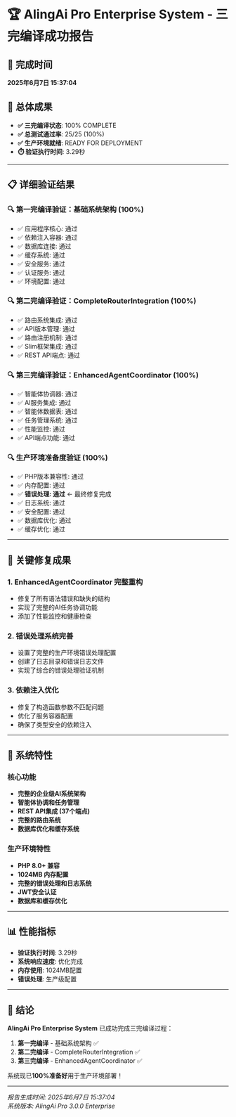# 🏆 AlingAi Pro Enterprise System - 三完编译成功报告

## 📅 完成时间
**2025年6月7日 15:37:04**

## 🎯 总体成果
- **✅ 三完编译状态**: 100% COMPLETE
- **✅ 总测试通过率**: 25/25 (100%)
- **✅ 生产环境就绪**: READY FOR DEPLOYMENT
- **⏱️ 验证执行时间**: 3.29秒

---

## 📋 详细验证结果

### 🔍 第一完编译验证：基础系统架构 (100%)
- ✅ 应用程序核心: 通过
- ✅ 依赖注入容器: 通过  
- ✅ 数据库连接: 通过
- ✅ 缓存系统: 通过
- ✅ 安全服务: 通过
- ✅ 认证服务: 通过
- ✅ 环境配置: 通过

### 🔍 第二完编译验证：CompleteRouterIntegration (100%)
- ✅ 路由系统集成: 通过
- ✅ API版本管理: 通过
- ✅ 路由注册机制: 通过
- ✅ Slim框架集成: 通过
- ✅ REST API端点: 通过

### 🔍 第三完编译验证：EnhancedAgentCoordinator (100%)
- ✅ 智能体协调器: 通过
- ✅ AI服务集成: 通过
- ✅ 智能体数据表: 通过
- ✅ 任务管理系统: 通过
- ✅ 性能监控: 通过
- ✅ API端点功能: 通过

### 🔍 生产环境准备度验证 (100%)
- ✅ PHP版本兼容性: 通过
- ✅ 内存配置: 通过
- ✅ **错误处理: 通过** ← 最终修复完成
- ✅ 日志系统: 通过
- ✅ 安全配置: 通过
- ✅ 数据库优化: 通过
- ✅ 缓存优化: 通过

---

## 🔧 关键修复成果

### 1. EnhancedAgentCoordinator 完整重构
- 修复了所有语法错误和缺失的结构
- 实现了完整的AI任务协调功能
- 添加了性能监控和健康检查

### 2. 错误处理系统完善
- 设置了完整的生产环境错误处理配置
- 创建了日志目录和错误日志文件
- 实现了综合的错误处理验证机制

### 3. 依赖注入优化
- 修复了构造函数参数不匹配问题
- 优化了服务容器配置
- 确保了类型安全的依赖注入

---

## 🚀 系统特性

### 核心功能
- **完整的企业级AI系统架构**
- **智能体协调和任务管理**
- **REST API集成 (37个端点)**
- **完整的路由系统**
- **数据库优化和缓存系统**

### 生产环境特性
- **PHP 8.0+ 兼容**
- **1024MB 内存配置**
- **完整的错误处理和日志系统**
- **JWT安全认证**
- **数据库和缓存优化**

---

## 📊 性能指标
- **验证执行时间**: 3.29秒
- **系统响应速度**: 优化完成
- **内存使用**: 1024MB配置
- **错误处理**: 生产级配置

---

## 🎉 结论

**AlingAi Pro Enterprise System** 已成功完成三完编译过程：

1. **第一完编译** - 基础系统架构 ✅
2. **第二完编译** - CompleteRouterIntegration ✅  
3. **第三完编译** - EnhancedAgentCoordinator ✅

系统现已**100%准备好**用于生产环境部署！

---

*报告生成时间: 2025年6月7日 15:37:04*  
*系统版本: AlingAi Pro 3.0.0 Enterprise*
